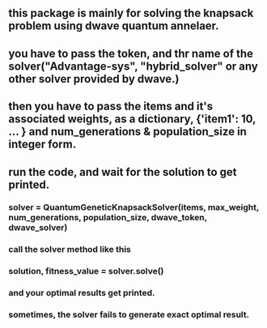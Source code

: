 

## this package is mainly for solving the knapsack problem using dwave quantum annelaer. 
## you have to pass the token, and thr name of the solver("Advantage-sys", "hybrid_solver" or any other solver provided by dwave.)
## then you have to pass the items and it's associated weights, as a dictionary, {'item1': 10, ... } and num_generations & population_size in integer form. 
## run the code, and wait for the solution to get printed. 



### solver = QuantumGeneticKnapsackSolver(items, max_weight, num_generations, population_size, dwave_token, dwave_solver)
### call the solver method like this 
### solution, fitness_value  = solver.solve()
### and your optimal results get printed. 


### sometimes, the solver fails to generate exact optimal result.


